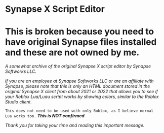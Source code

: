 # Synapse X Script Editor

# This is broken because you need to have original Synapse files installed and these are not owned by me.

*A somewhat archive of the original Synapse X script editor by Synapse Softworks LLC.*

*If you are an employee at Synapse Softworks LLC or are an affiliate with Synapse, 
please note that this is only an HTML document stored in the original
Synapse X client from about 2021 or 2022 that allows you to see if your
Roblox Lua/Luau script works by showing colors, similar to the Roblox Studio
client.*

`This does not need to be used with only Roblox, as I believe normal Lua works too.` ***This is NOT confirmed***


*Thank you for taking your time and reading this *important* message.*
